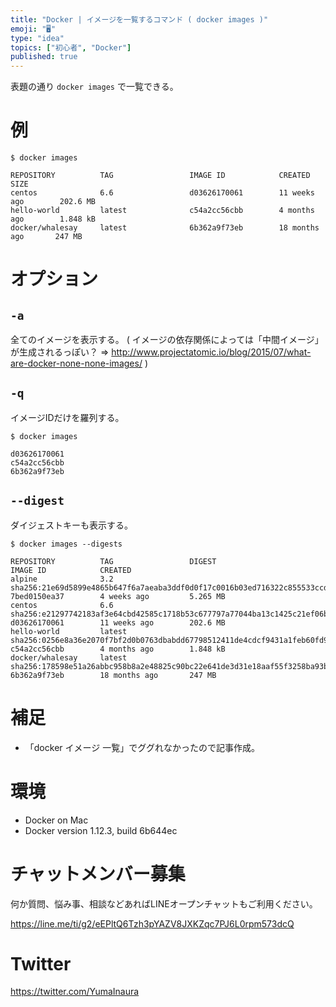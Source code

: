 ```yaml
---
title: "Docker | イメージを一覧するコマンド ( docker images )"
emoji: "🖥"
type: "idea"
topics: ["初心者", "Docker"]
published: true
---
```


表題の通り `docker images` で一覧できる。

# 例

```
$ docker images

REPOSITORY          TAG                 IMAGE ID            CREATED             SIZE
centos              6.6                 d03626170061        11 weeks ago        202.6 MB
hello-world         latest              c54a2cc56cbb        4 months ago        1.848 kB
docker/whalesay     latest              6b362a9f73eb        18 months ago       247 MB
```

# オプション

## `-a`

全てのイメージを表示する。
( イメージの依存関係によっては「中間イメージ」が生成されるっぽい？ => http://www.projectatomic.io/blog/2015/07/what-are-docker-none-none-images/
 )

## `-q`

イメージIDだけを羅列する。

```
$ docker images

d03626170061
c54a2cc56cbb
6b362a9f73eb
```

## `--digest`

ダイジェストキーも表示する。

```
$ docker images --digests

REPOSITORY          TAG                 DIGEST                                                                    IMAGE ID            CREATED
alpine              3.2                 sha256:21e69d5899e4865b647f6a7aeaba3ddf0d0f17c0016b03ed716322c855533ccd   7bed0150ea37        4 weeks ago         5.265 MB
centos              6.6                 sha256:e21297742183af3e64cbd42585c1718b53c677797a77044ba13c1425c21ef06b   d03626170061        11 weeks ago        202.6 MB
hello-world         latest              sha256:0256e8a36e2070f7bf2d0b0763dbabdd67798512411de4cdcf9431a1feb60fd9   c54a2cc56cbb        4 months ago        1.848 kB
docker/whalesay     latest              sha256:178598e51a26abbc958b8a2e48825c90bc22e641de3d31e18aaf55f3258ba93b   6b362a9f73eb        18 months ago       247 MB
```

# 補足

- 「docker イメージ 一覧」でググれなかったので記事作成。

# 環境

- Docker on Mac
- Docker version 1.12.3, build 6b644ec








<!-- Update From Qiita API -->

# チャットメンバー募集


何か質問、悩み事、相談などあればLINEオープンチャットもご利用ください。

https://line.me/ti/g2/eEPltQ6Tzh3pYAZV8JXKZqc7PJ6L0rpm573dcQ





# Twitter


https://twitter.com/YumaInaura


<!-- Update From Qiita API -->


